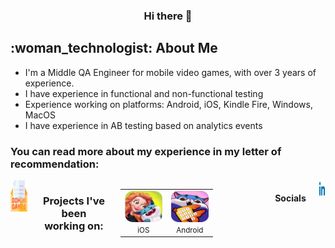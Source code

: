 <h3 align="center">Hi there 👋</h3>

<h2>:woman_technologist: About Me</h2>

+ I'm a Middle QA Engineer for mobile video games, with over 3 years of experience.
+ I have experience in functional and non-functional testing 
+ Experience working on platforms: Android, iOS, Kindle Fire, Windows, MacOS
+ I have experience in AB testing based on analytics events


<h3> You can read more about my experience in my letter of recommendation:</h3>

<div style="display: flex; justify-content: center; gap: 20px;">
  <a href="https://drive.google.com/file/d/1gHYBztBoc4YdY7ZxcsnrG2A5cCiFf08-/view?usp=share_link">
    <img src="https://github.com/Numilou/images/blob/main/icon-recommendation-letter-DG.png" alt="latter" width="60" height="50"/>
  </a>



<h3 align="center">Projects I've been working on:</h3>

<table align="center">
  <tr>
    <td style="text-align: center;">
      <a href="https://apps.apple.com/ru/app/pixelwoods-%D0%BA%D0%B0%D1%80%D1%82%D0%B8%D0%BD%D0%B0-%D0%BF%D0%BE-%D0%BD%D0%BE%D0%BC%D0%B5%D1%80%D0%B0%D0%BC/id1541658506">
        <img src="https://github.com/Numilou/images/blob/main/PWios.png" alt="gameios" width="60" height="50"/>
      </a>
      <br/>
      <small>iOS</small>
    </td>
    <td style="text-align: center;">
      <a href="https://play.google.com/store/apps/details?id=com.beresnevgames.pixelgallery&hl=en_US&pli=1">
        <img src="https://github.com/Numilou/images/blob/main/PWandroid.png" alt="gameandroid" width="60" height="50"/>
      </a>
      <br/>
      <small>Android</small>
    </td>
  </tr>
</table>



<h4>Socials</h4>

<a href="https://www.linkedin.com/in/darya-ivanova-404a87258/" target="_blank" rel="noreferrer">
  <img src="https://github.com/Numilou/images/blob/main/icon-linkedin.png" alt="LinkedIn Profile" width="25" height="27" />
</a>


